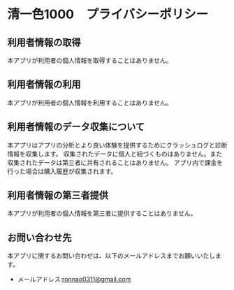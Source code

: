 # 清一色1000　プライバシーポリシー

## 利用者情報の取得
本アプリが利用者の個人情報を取得することはありません。

## 利用者情報の利用
本アプリが利用者の個人情報を利用することはありません。

## 利用者情報のデータ収集について
本アプリはアプリの分析とより良い体験を提供するためにクラッシュログと診断情報を収集します。
収集されたデータに個人と紐づくものはありません。また収集されたデータは第三者に共有されることはありません。
アプリ内で課金を行った場合は購入履歴が収集されます。

## 利用者情報の第三者提供
本アプリが利用者の個人情報を第三者に提供することはありません。

## お問い合わせ先
本アプリに関するお問い合わせは、以下のメールアドレスまでお願いいたします。

- メールアドレス:ronnao0311@gmail.com
